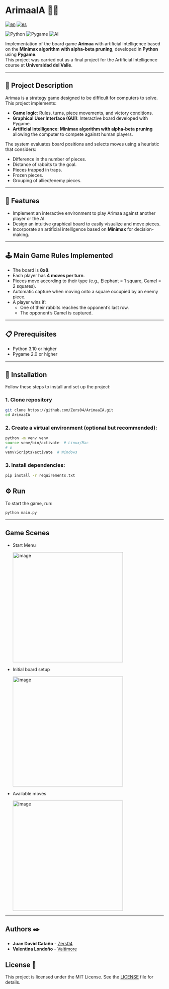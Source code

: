 # ArimaaIA 🎲🤖

[![en](https://img.shields.io/badge/lang-en-blue.svg)](https://github.com/Zers04/ArimaaIA/blob/main/README.md)
[![es](https://img.shields.io/badge/lang-es-blue.svg)](https://github.com/Zers04/ArimaaIA/blob/main/README-es.md)

![Python](https://img.shields.io/badge/Python-3.10%2B-blue)
![Pygame](https://img.shields.io/badge/Pygame-2.0%2B-green)
![AI](https://img.shields.io/badge/AI-Minimax%20%2B%20Alpha--Beta-red)

Implementation of the board game **Arimaa** with artificial intelligence based on the **Minimax algorithm with alpha-beta pruning**, developed in **Python** using **Pygame**.  
This project was carried out as a final project for the Artificial Intelligence course at **Universidad del Valle**.

---

## 📖 Project Description

Arimaa is a strategy game designed to be difficult for computers to solve.  
This project implements:

- **Game logic**: Rules, turns, piece movements, and victory conditions.
- **Graphical User Interface (GUI)**: Interactive board developed with Pygame.
- **Artificial Intelligence**: **Minimax algorithm with alpha-beta pruning** allowing the computer to compete against human players.

The system evaluates board positions and selects moves using a heuristic that considers:
- Difference in the number of pieces.
- Distance of rabbits to the goal.
- Pieces trapped in traps.
- Frozen pieces.
- Grouping of allied/enemy pieces.

---

## 🎯 Features

- Implement an interactive environment to play Arimaa against another player or the AI.
- Design an intuitive graphical board to easily visualize and move pieces.
- Incorporate an artificial intelligence based on **Minimax** for decision-making.

---

## 🕹️ Main Game Rules Implemented

- The board is **8x8**.
- Each player has **4 moves per turn**.
- Pieces move according to their type (e.g., Elephant = 1 square, Camel = 2 squares).
- Automatic capture when moving onto a square occupied by an enemy piece.
- A player wins if:
  - One of their rabbits reaches the opponent’s last row.
  - The opponent’s Camel is captured.

---

## 📋 Prerequisites

- Python 3.10 or higher  
- Pygame 2.0 or higher  

---

## 🚀 Installation

Follow these steps to install and set up the project:

### 1. Clone repository
```bash
git clone https://github.com/Zers04/ArimaaIA.git
cd ArimaaIA
```

### 2. Create a virtual environment (optional but recommended):
 ```bash
 python -m venv venv
 source venv/bin/activate  # Linux/Mac
 # o
 venv\Scripts\activate  # Windows
 ```

### 3. Install dependencies:
```bash
pip install -r requirements.txt
```

## ⚙️ Run

To start the game, run:

```bash
python main.py
```

---

## Game Scenes

* Start Menu

  <img width="350" height="350" alt="image" src="https://github.com/user-attachments/assets/3229ed3b-9648-487b-b3e4-086c6c28654d" />

* Initial board setup

  <img width="350" height="350" alt="image" src="https://github.com/user-attachments/assets/44128413-c627-46b3-b725-d411e4b8e184" />

* Available moves

  <img width="350" height="350" alt="image" src="https://github.com/user-attachments/assets/72e42685-a65f-42f4-92d1-b87f47a7ef06" />

---

## Authors ✒️

* **Juan David Cataño** - [Zers04](https://github.com/Zers04)
* **Valentina Londoño** - [Valtimore](https://github.com/valtimore)

## License 📄

This project is licensed under the MIT License. See the [LICENSE](LICENSE) file for details.
